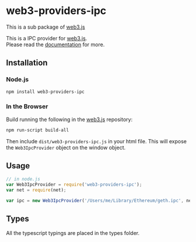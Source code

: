 # web3-providers-ipc

This is a sub package of [web3.js][repo]

This is a IPC provider for [web3.js][repo].  
Please read the [documentation][docs] for more.

## Installation

### Node.js

```bash
npm install web3-providers-ipc
```

### In the Browser

Build running the following in the [web3.js][repo] repository:

```bash
npm run-script build-all
```

Then include `dist/web3-providers-ipc.js` in your html file.
This will expose the `Web3IpcProvider` object on the window object.

## Usage

```js
// in node.js
var Web3IpcProvider = require('web3-providers-ipc');
var net = require(net);

var ipc = new Web3IpcProvider('/Users/me/Library/Ethereum/geth.ipc', net);
```

## Types

All the typescript typings are placed in the types folder.

[docs]: http://web3js.readthedocs.io/en/1.0/
[repo]: https://github.com/AMTcommunity/vns-web3.js

